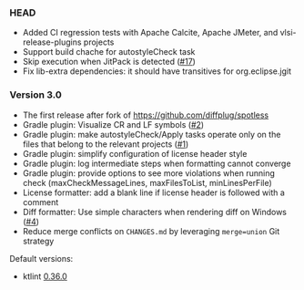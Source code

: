 ### HEAD
* Added CI regression tests with Apache Calcite, Apache JMeter, and vlsi-release-plugins projects
* Support build chache for autostyleCheck task
* Skip execution when JitPack is detected  ([#17](https://github.com/autostyle/autostyle/issues/17))
* Fix lib-extra dependencies: it should have transitives for org.eclipse.jgit

### Version 3.0

* The first release after fork of https://github.com/diffplug/spotless
* Gradle plugin: Visualize CR and LF symbols ([#2](https://github.com/autostyle/autostyle/issues/2))
* Gradle plugin: make autostyleCheck/Apply tasks operate only on the files that belong to the relevant projects ([#1](https://github.com/autostyle/autostyle/issues/1))
* Gradle plugin: simplify configuration of license header style
* Gradle plugin: log intermediate steps when formatting cannot converge
* Gradle plugin: provide options to see more violations when running check (maxCheckMessageLines, maxFilesToList, minLinesPerFile)
* License formatter: add a blank line if license header is followed with a comment
* Diff formatter: Use simple characters when rendering diff on Windows ([#4](https://github.com/autostyle/autostyle/issues/4))
* Reduce merge conflicts on `CHANGES.md` by leveraging `merge=union` Git strategy

Default versions:
* ktlint [0.36.0](https://github.com/pinterest/ktlint/releases/tag/0.36.0)
